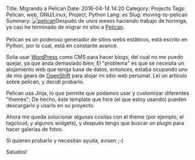 Title: Migrando a Pelican
Date: 2016-04-14 14:20
Category: Projects
Tags: Pelican, web, GNU/Linux, Project, Python
Lang: es
Slug: moving-to-pelican
Summary: <a href="http://www.getpelican.com" target="_blank"><img alt="pelican" src="/images/article/2016/04/pelican.png" class="alignright"></a>Después de unos meses haciendo trabajo de hormiga, ya casi he terminado de migrar mi sitio a [Pelican](http://www.getpelican.com).</br></br>Pelican es un poderoso generador de sitios webs estáticos, está escrito en Python, por lo cual, está en constante avance.

Solía usar [WordPress](https://es.wordpress.org/) como CMS para hacer blogs, del cual no me puedo quejar, ya que anda demasiado bien; El "problema" es que se necesita un alojamiento web que tenga base de datos, entonces, estaba ocupando uno de mis gears de [OpenShift](http://www.openshift.com) para alojar mi sitio web personal. Leí un articulo sobre pelican, y decidí probarlo.  

Pelican usa Jinja, lo que permite que podamos usar y customizar diferentes "themes"; De hecho, éste template que hice (el que estoy usando) pueden descargarlo y usarlo en su proyecto.

Ahora me queda solucionar algunas cositas con el theme (por ejemplo, el tagcloud, y algunos widgets), y después tengo que buscar un plugin para hacer galerias de fotos. 

Si quieren probarlo y necesitan ayuda, avisen ;-)

Saludos!
